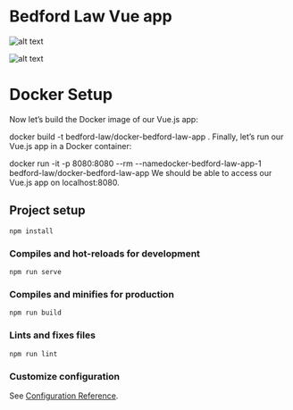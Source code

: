 # Bedford Law Vue app

![alt text](https://giveme5ive.com/bedford-law-two.png)

![alt text](https://giveme5ive.com/bedford-law-one.png)

# Docker Setup
Now let’s build the Docker image of our Vue.js app:

docker build -t bedford-law/docker-bedford-law-app .
Finally, let’s run our Vue.js app in a Docker container:

docker run -it -p 8080:8080 --rm --namedocker-bedford-law-app-1 bedford-law/docker-bedford-law-app
We should be able to access our Vue.js app on localhost:8080.


## Project setup
```
npm install
```

### Compiles and hot-reloads for development
```
npm run serve
```

### Compiles and minifies for production
```
npm run build
```

### Lints and fixes files
```
npm run lint
```

### Customize configuration
See [Configuration Reference](https://cli.vuejs.org/config/).



